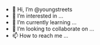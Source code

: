 - 👋 Hi, I’m @youngstreets
- 👀 I’m interested in ...
- 🌱 I’m currently learning ...
- 💞️ I’m looking to collaborate on ...
- 📫 How to reach me ...

<!---
youngstreets/youngstreets is a ✨ special ✨ repository because its `README.md` (this file) appears on your GitHub profile.
You can click the Preview link to take a look at your changes.
--->
